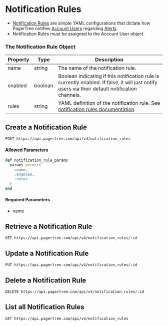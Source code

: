 # Notification Rules

* [Notification Rules](../notification-rules.md) are simple YAML configurations that dictate how PagerTree notifies [Account Users](account-users.md) regarding [Alerts](../alerts.md).
* Notification Rules must be assigned to the Account User object.

### The Notification Rule Object

| Property | Type    | Description                                                                                                                                     |
| -------- | ------- | ----------------------------------------------------------------------------------------------------------------------------------------------- |
| name     | string  | The name of the notification rule.                                                                                                              |
| enabled  | boolean | Boolean indicating if this notification rule is currently enabled. If false, it will just notify users via their default notification channels. |
| rules    | string  | YAML definition of the notification rule. See [notification rules documentation](../notification-rules.md).                                     |

## Create a Notification Rule

```
POST https://api.pagertree.com/api/v4/notification_rules
```

#### **Allowed Parameters**

```ruby
def notification_rule_params
  params.permit(
    :name,
    :enabled,
    :rules
  )
end
```

#### Required Parameters

* name

## Retrieve a Notification Rule

```
GET https://api.pagertree.com/api/v4/notification_rules/:id
```

## Update a Notification Rule

```
PUT https://api.pagertree.com/api/v4/notification_rules/:id
```

## Delete a Notification Rule

```
DELETE https://api.pagertree.com/api/v4/notification_rules/:id
```

## List all Notification Rules

```
GET https://api.pagertree.com/api/v4/notification_rules
```
